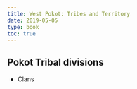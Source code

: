 ```yaml
---
title: West Pokot: Tribes and Territory
date: 2019-05-05
type: book
toc: true
---
```

## Pokot Tribal divisions

- Clans
